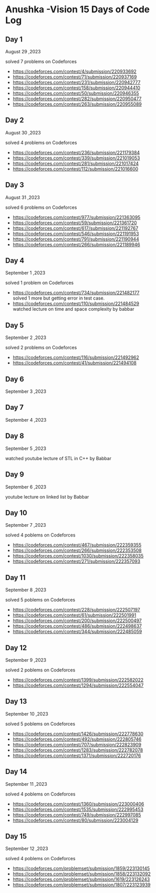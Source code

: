 # Anushka -Vision 15 Days of Code Log

## Day 1

August 29 ,2023

solved 7 problems on Codeforces
* https://codeforces.com/contest/4/submission/220933692
* https://codeforces.com/contest/71/submission/220937169
* https://codeforces.com/contest/231/submission/220942777
* https://codeforces.com/contest/158/submission/220944410
* https://codeforces.com/contest/50/submission/220946355
* https://codeforces.com/contest/282/submission/220950477
* https://codeforces.com/contest/263/submission/220955089

## Day 2

August 30 ,2023

solved 4 problems on Codeforces
* https://codeforces.com/contest/236/submission/221179384
* https://codeforces.com/contest/339/submission/221019053
* https://codeforces.com/contest/281/submission/221017424
* https://codeforces.com/contest/112/submission/221016600

## Day 3

August 31 ,2023

solved 6 problems on Codeforces
* https://codeforces.com/contest/977/submission/221363095
* https://codeforces.com/contest/59/submission/221361720
* https://codeforces.com/contest/617/submission/221192767
* https://codeforces.com/contest/546/submission/221191953
* https://codeforces.com/contest/791/submission/221190944
* https://codeforces.com/contest/266/submission/221189946

## Day 4

September 1 ,2023

solved 1 problem on Codeforces
* https://codeforces.com/contest/734/submission/221482177 <br/>
solved 1 more but getting error in test case.
* https://codeforces.com/contest/110/submission/221484529 <br/>
watched lecture on time and space complexity by babbar

## Day 5

September 2 ,2023

solved 2 problems on Codeforces
* https://codeforces.com/contest/116/submission/221492962
* https://codeforces.com/contest/41/submission/221494108

## Day 6

September 3 ,2023

## Day 7

September 4 ,2023

## Day 8

September 5 ,2023

watched youtube lecture of STL in C++ by Babbar

## Day 9

September 6 ,2023

youtube lecture on linked list by Babbar

## Day 10

September 7 ,2023

solved 4 poblems on Codeforces
* https://codeforces.com/contest/467/submission/222359355
* https://codeforces.com/contest/266/submission/222353508
* https://codeforces.com/contest/1030/submission/222358035
* https://codeforces.com/contest/271/submission/222357093

## Day 11

September 8 ,2023

solved 5 poblems on Codeforces
* https://codeforces.com/contest/228/submission/222507197
* https://codeforces.com/contest/61/submission/222501991
* https://codeforces.com/contest/200/submission/222500497
* https://codeforces.com/contest/486/submission/222498637
* https://codeforces.com/contest/344/submission/222485059

## Day 12

September 9 ,2023

solved 2 poblems on Codeforces
* https://codeforces.com/contest/1399/submission/222582022
* https://codeforces.com/contest/1294/submission/222554047

## Day 13

September 10 ,2023

solved 5 poblems on Codeforces
* https://codeforces.com/contest/1426/submission/222778630
* https://codeforces.com/contest/492/submission/222805746
* https://codeforces.com/contest/707/submission/222823909
* https://codeforces.com/contest/1283/submission/222782078
* https://codeforces.com/contest/1371/submission/222720176

## Day 14

September 11 ,2023

solved 4 poblems on Codeforces
* https://codeforces.com/contest/1360/submission/223000406
* https://codeforces.com/contest/1535/submission/222995453
* https://codeforces.com/contest/749/submission/222997085
* https://codeforces.com/contest/80/submission/223004129

## Day 15

September 12 ,2023

solved 4 poblems on Codeforces 
* https://codeforces.com/problemset/submission/1859/223130145
* https://codeforces.com/problemset/submission/1858/223132092
* https://codeforces.com/problemset/submission/1619/223126243
* https://codeforces.com/problemset/submission/1807/223123939

